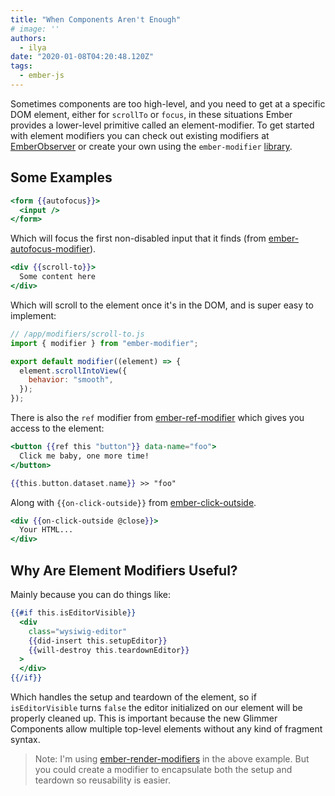 ```yaml
---
title: "When Components Aren't Enough"
# image: ''
authors:
  - ilya
date: "2020-01-08T04:20:48.120Z"
tags:
  - ember-js
---
```


Sometimes components are too high-level, and you need to get at a specific DOM element, either for `scrollTo` or `focus`, in these situations Ember provides a lower-level primitive called an element-modifier. To get started with element modifiers you can check out existing modifiers at [EmberObserver](https://emberobserver.com/categories/modifiers) or create your own using the `ember-modifier` [library](https://github.com/ember-modifier/ember-modifier).

## Some Examples

```handlebars
<form {{autofocus}}>
  <input />
</form>
```

Which will focus the first non-disabled input that it finds (from [ember-autofocus-modifier](https://github.com/qonto/ember-autofocus-modifier)).

```handlebars
<div {{scroll-to}}>
  Some content here
</div>
```

Which will scroll to the element once it's in the DOM, and is super easy to implement:

```js
// /app/modifiers/scroll-to.js
import { modifier } from "ember-modifier";

export default modifier((element) => {
  element.scrollIntoView({
    behavior: "smooth",
  });
});
```

There is also the `ref` modifier from [ember-ref-modifier](https://www.npmjs.com/package/ember-ref-modifier) which gives you access to the element:

```handlebars
<button {{ref this "button"}} data-name="foo">
  Click me baby, one more time!
</button>

{{this.button.dataset.name}} >> "foo"
```

Along with `{{on-click-outside}}` from [ember-click-outside](https://github.com/zeppelin/ember-click-outside).

```handlebars
<div {{on-click-outside @close}}>
  Your HTML...
</div>
```

## Why Are Element Modifiers Useful?

Mainly because you can do things like:

```handlebars
{{#if this.isEditorVisible}}
  <div
    class="wysiwig-editor"
    {{did-insert this.setupEditor}}
    {{will-destroy this.teardownEditor}}
  >
  </div>
{{/if}}
```

Which handles the setup and teardown of the element, so if `isEditorVisible` turns `false` the editor initialized on our element will be properly cleaned up. This is important because the new Glimmer Components allow multiple top-level elements without any kind of fragment syntax.

> Note: I'm using [ember-render-modifiers](https://github.com/emberjs/ember-render-modifiers) in the above example. But you could create a modifier to encapsulate both the setup and teardown so reusability is easier.
